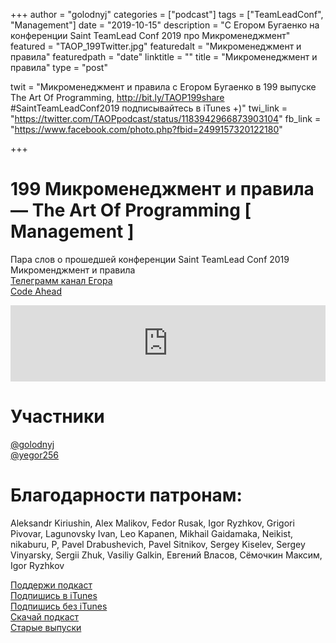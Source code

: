 +++
author = "golodnyj"
categories = ["podcast"]
tags = ["TeamLeadConf", "Management"]
date = "2019-10-15"
description = "С Егором Бугаенко на конференции Saint TeamLead Conf 2019 про Микроменеджмент"
featured = "TAOP_199Twitter.jpg"
featuredalt = "Микроменеджмент и правила"
featuredpath = "date"
linktitle = ""
title = "Микроменеджмент и правила"
type = "post"

twit = "Микроменеджмент и правила с Егором Бугаенко в 199 выпуске The Art Of Programming,  http://bit.ly/TAOP199share #SaintTeamLeadConf2019 подписывайтесь в iTunes +)"
twi_link = "https://twitter.com/TAOPpodcast/status/1183942966873903104" 
fb_link = "https://www.facebook.com/photo.php?fbid=2499157320122180"

+++
# 199 Микроменеджмент и правила — The Art Of Programming [ Management ]

Пара слов о прошедшей конференции Saint TeamLead Conf 2019  
Микроменджмент и правила    
[Телеграмм канал Егора](https://t.me/yegor256news)   
[Code Ahead](https://www.yegor256.com/code-ahead.html)    

<iframe title="199 Микроменеджмент и правила — The Art Of Programming [ Management ]" height="122" width="100%" style="border: none;" scrolling="no" data-name="pb-iframe-player" src="https://www.podbean.com/media/player/kpfzm-c35127?from=yiiadmin&download=1&version=1&skin=1&btn-skin=107&auto=0&share=1&fonts=Helvetica&download=1&rtl=0&pbad=1"></iframe>  

# Участники
[@golodnyj](https://twitter.com/golodnyj/)  
[@yegor256](https://twitter.com/yegor256/)  

# Благодарности патронам:
Aleksandr Kiriushin, Alex Malikov, Fedor Rusak, Igor Ryzhkov, Grigori Pivovar, Lagunovsky Ivan, Leo Kapanen, Mikhail Gaidamaka, Neikist, nikaburu, P, Pavel Drabushevich, Pavel Sitnikov, Sergey Kiselev, Sergey Vinyarsky, Sergii Zhuk, Vasiliy Galkin, Евгений Власов, Сёмочкин Максим, Igor Ryzhkov

[Поддержи подкаст](http://bit.ly/TAOPpatron)  
[Подпишись в iTunes](http://bit.ly/TAOPiTunes)  
[Подпишись без iTunes](http://bit.ly/TAOPrss)  
[Скачай подкаст](http://bit.ly/TAOP199mp3)  
[Старые выпуски](http://bit.ly/oldtaop)  